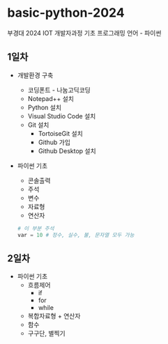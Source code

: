 # basic-python-2024
부경대 2024 IOT 개발자과정 기초 프로그래밍 언어 - 파이썬

## 1일차
- 개발환경 구축 
    - 코딩폰트 - 나눔고딕코딩
    - Notepad++ 설치
    - Python 설치
    - Visual Studio Code 설치
    - Git 설치
        - TortoiseGit 설치
        - Github 가입
        - Github Desktop 설치

- 파이썬 기초
    - 콘솔출력
    - 주석
    - 변수
    - 자료형
    - 연산자

    ```python
    # 이 부분 주석
    var = 10 # 정수, 실수, 불, 문자열 모두 가능    
    ```

## 2일차
- 파이썬 기초
    - 흐름제어
        - if
        - for
        - while
    - 복합자료형 + 연산자
    - 함수
    - 구구단, 별찍기
